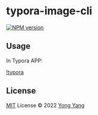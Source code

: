 # typora-image-cli

[![NPM version](https://img.shields.io/npm/v/typora-image-cli?color=a1b858&label=)](https://www.npmjs.com/package/typora-image-cli)

## Usage

In Typora APP:

[!typora](https://raw.githubusercontent.com/imyangyong/typora-image-cli/main/typora.png)

## License

[MIT](./LICENSE) License © 2022 [Yong Yang](https://github.com/imyangyong)
